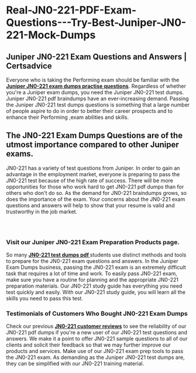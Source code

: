 # Real-JN0-221-PDF-Exam-Questions---Try-Best-Juniper-JN0-221-Mock-Dumps
<h2><strong>Juniper JN0-221 Exam Questions and Answers | Certsadvice</strong></h2> <p>Everyone who is taking the Performing exam should be familiar with the <a href="http://www.certsadvice.com/juniper/jn0-221-practice-questions"><strong>Juniper JN0-221 exam dumps practise questions</strong></a>. Regardless of whether you&#39;re a Juniper exam dumps, you need the Juniper JN0-221 test dumps. Juniper JN0-221 pdf braindumps have an ever-increasing demand. Passing the Juniper JN0-221 test dumps questions is something that a large number of people aspire to do in order to better their career prospects and to enhance their Performing ,exam abilities and skills.</p> <h2><strong>The JN0-221 Exam Dumps Questions are of the utmost importance compared to other Juniper exams.</strong></h2> <p>JN0-221 has a variety of test questions from Juniper. In order to gain an advantage in the employment market, everyone is preparing to pass the JN0-221 test because of the high rate of success. There will be more opportunities for those who work hard to get JN0-221 pdf dumps than for others who don&#39;t do so. As the demand for JN0-221 braindumps grows, so does the importance of the exam. Your concerns about the JN0-221 exam questions and answers will help to show that your resume is valid and trustworthy in the job market.</p> <p><a href="http://www.certsadvice.com/juniper/jn0-221-practice-questions" style="display: block; padding: 1em 0; text-align: center; "><img alt="" src="https://1.bp.blogspot.com/-RUOr8Wn-CRk/YUYAxC8kcHI/AAAAAAAAAnw/F7BbdI3tw8QDj5z8iX0vQAioQzKiUxduwCLcBGAsYHQ/s0/unnamed.jpg" /></a></p> <h3><strong>Visit our Juniper JN0-221 Exam Preparation Products page.</strong></h3> <p>So many <a href="http://www.certsadvice.com/juniper/jn0-221-practice-questions"><strong>JN0-221 test dumps pdf </strong></a>students use distinct methods and tools to prepare for the JN0-221 exam questions and answers. In the Juniper Exam Dumps business, passing the JN0-221 exam is an extremely difficult task that requires a lot of time and work. To easily pass JN0-221 exam, make sure you have a routine for planning and the appropriate JN0-221 preparation materials. Our JN0-221 study guide has everything you need test quickly and easily. With our JN0-221 study guide, you will learn all the skills you need to pass this test.</p> <h3><strong>Testimonials of Customers Who Bought JN0-221 Exam Dumps</strong></h3> <p>Check our previous <a href="http://www.certsadvice.com/juniper/jn0-221-practice-questions"><strong>JN0-221 customer reviews</strong></a> to see the reliability of our JN0-221 pdf dumps if you&#39;re a new user of our JN0-221 test questions and answers. We make it a point to offer JN0-221 sample questions to all of our clients and solicit their feedback so that we may further improve our products and services. Make use of our JN0-221 exam prep tools to pass the JN0-221 exam. As demanding as the Juniper JN0-221 test dumps are, they can be simplified with our JN0-221 training material.</p>

